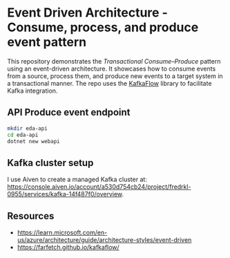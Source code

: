 # Event Driven Architecture - Consume, process, and produce event pattern

This repository demonstrates the _Transactional Consume–Produce_ pattern using
an event-driven architecture. It showcases how to consume events from a source,
process them, and produce new events to a target system in a transactional
manner. The repo uses the [KafkaFlow](https://github.com/Farfetch/kafkaflow)
library to facilitate Kafka integration.

## API Produce event endpoint

```bash
mkdir eda-api
cd eda-api
dotnet new webapi
```

## Kafka cluster setup

I use Aiven to create a managed Kafka cluster at:
<https://console.aiven.io/account/a530d754cb24/project/fredrkl-0955/services/kafka-14f487f0/overview>.

## Resources

- <https://learn.microsoft.com/en-us/azure/architecture/guide/architecture-styles/event-driven>
- <https://farfetch.github.io/kafkaflow/>
